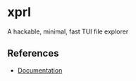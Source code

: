 # xprl

A hackable, minimal, fast TUI file explorer

## References

- [Documentation](https://xplr.dev/en/)
